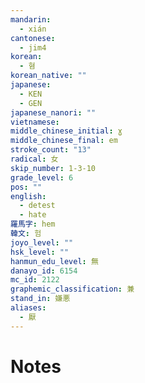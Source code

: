 ```yaml
---
mandarin:
  - xián
cantonese:
  - jim4
korean:
  - 혐
korean_native: ""
japanese:
  - KEN
  - GEN
japanese_nanori: ""
vietnamese:
middle_chinese_initial: ɣ
middle_chinese_final: em
stroke_count: "13"
radical: 女
skip_number: 1-3-10
grade_level: 6
pos: ""
english:
  - detest
  - hate
羅馬字: hem
韓文: 험
joyo_level: ""
hsk_level: ""
hanmun_edu_level: 無
danayo_id: 6154
mc_id: 2122
graphemic_classification: 兼
stand_in: 嫌悪
aliases:
  - 厭
---
```


# Notes
